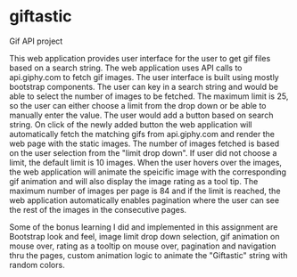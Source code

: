 # giftastic
Gif API project

This web application provides user interface for the user to get gif files based on a search string. The web application uses API calls to api.giphy.com to fetch gif images. The user interface is built using mostly bootstrap components. The user can key in a search string and would be able to select the number of images to be fetched. The maximum limit is 25, so the user can either choose a limit from the drop down or be able to manually enter the value. The user would add a button based on search string. On click of the newly added button the web application will automatically fetch the matching gifs from api.giphy.com and render the web page with the static images. The number of images fetched is based on the user selection from the "limit drop down". If user did not choose a limit, the default limit is 10 images. When the user hovers over the images, the web application will animate the speicific image with the corresponding gif animation and will also display the image rating as a tool tip. The maximum number of images per page is 84 and if the limit is reached, the web application automatically enables pagination where the user can see the rest of the images in the consecutive pages. 

Some of the bonus learning I did and implemented in this assignment are Bootstrap look and feel, image limit drop down selection, gif animation on mouse over, rating as a tooltip on mouse over, pagination and navigation thru the pages, custom animation logic to animate the "Giftastic" string with random colors.
